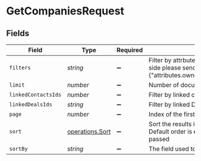 # GetCompaniesRequest


## Fields

| Field                                                                                                                            | Type                                                                                                                             | Required                                                                                                                         | Description                                                                                                                      |
| -------------------------------------------------------------------------------------------------------------------------------- | -------------------------------------------------------------------------------------------------------------------------------- | -------------------------------------------------------------------------------------------------------------------------------- | -------------------------------------------------------------------------------------------------------------------------------- |
| `filters`                                                                                                                        | *string*                                                                                                                         | :heavy_minus_sign:                                                                                                               | Filter by attrbutes. If you have filter for owner on your side please send it as {"attributes.owner":"6299dcf3874a14eacbc65c46"} |
| `limit`                                                                                                                          | *number*                                                                                                                         | :heavy_minus_sign:                                                                                                               | Number of documents per page                                                                                                     |
| `linkedContactsIds`                                                                                                              | *number*                                                                                                                         | :heavy_minus_sign:                                                                                                               | Filter by linked contacts ids                                                                                                    |
| `linkedDealsIds`                                                                                                                 | *string*                                                                                                                         | :heavy_minus_sign:                                                                                                               | Filter by linked Deals ids                                                                                                       |
| `page`                                                                                                                           | *number*                                                                                                                         | :heavy_minus_sign:                                                                                                               | Index of the first document of the page                                                                                          |
| `sort`                                                                                                                           | [operations.Sort](../../models/operations/sort.md)                                                                               | :heavy_minus_sign:                                                                                                               | Sort the results in the ascending/descending order. Default order is **descending** by creation if `sort` is not passed          |
| `sortBy`                                                                                                                         | *string*                                                                                                                         | :heavy_minus_sign:                                                                                                               | The field used to sort field names.                                                                                              |